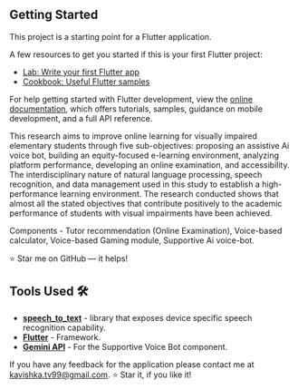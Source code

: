 ## Getting Started

This project is a starting point for a Flutter application.

A few resources to get you started if this is your first Flutter project:

- [Lab: Write your first Flutter app](https://docs.flutter.dev/get-started/codelab)
- [Cookbook: Useful Flutter samples](https://docs.flutter.dev/cookbook)

For help getting started with Flutter development, view the
[online documentation](https://docs.flutter.dev/), which offers tutorials,
samples, guidance on mobile development, and a full API reference.


This research aims to improve online learning for visually impaired elementary students through five sub-objectives: proposing an assistive Ai voice bot, building an equity-focused e-learning environment, analyzing platform performance, developing an online examination, and accessibility. The interdisciplinary nature of natural language processing, speech recognition, and data management used in this study to establish a high-performance learning environment. The research conducted shows that almost all the stated objectives that contribute positively to the academic performance of students with visual impairments have been achieved. 

Components - Tutor recommendation (Online Examination), Voice-based calculator, Voice-based Gaming module, Supportive Ai voice-bot.


:star: Star me on GitHub — it helps!

## Tools Used 🛠️
* [<b>speech_to_text</b>](https://pub.dev/packages/speech_to_text) - library that exposes device specific speech recognition capability.
* [<b>Flutter</b>](https://docs.flutter.dev/) - Framework.
* [<b>Gemini API</b>](https://ai.google.dev/gemini-api/docs/api-key) - For the Supportive Voice Bot component.

If you have any feedback for the application please contact me at kavishka.tv99@gmail.com.   :star: Star it, if you like it!
